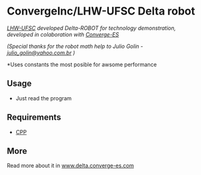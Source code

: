 # ConvergeInc/LHW-UFSC Delta robot

*[LHW-UFSC](http://www.lhw.ufsc.br/ "LHW-UFSC") developed Delta-ROBOT for technology demonstration, developed in colaboration with [Converge-ES](http://www.converge-es.com/ "Converge Engineering Solutions")*

*(Special thanks for the robot math help to Julio Golin - julio_golin@yahoo.com.br )*

*Uses constants the most posible for awsome performance

## Usage

* Just read the program

## Requirements

* [CPP](http://www.gcc.org)

## More

Read more about it in www.delta.converge-es.com
